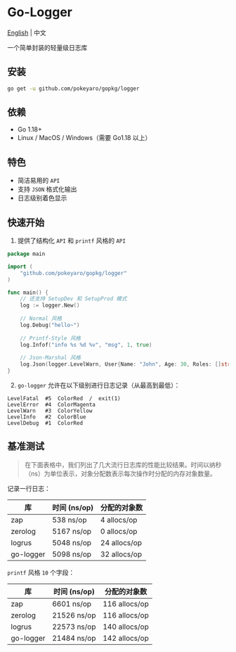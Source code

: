 # Go-Logger

[English](README.md) | 中文

一个简单封装的轻量级日志库


## 安装

```bash
go get -u github.com/pokeyaro/gopkg/logger
```


## 依赖

- Go 1.18+
- Linux / MacOS / Windows（需要 Go1.18 以上）


## 特色

- 简洁易用的 `API`
- 支持 `JSON` 格式化输出
- 日志级别着色显示


## 快速开始

1. 提供了结构化 `API` 和 `printf` 风格的 `API`

```go
package main

import (
	"github.com/pokeyaro/gopkg/logger"
)

func main() {
	// 还支持 SetupDev 和 SetupProd 模式
	log := logger.New()
	
	// Normal 风格
	log.Debug("hello~")
	
	// Printf-Style 风格
	log.Infof("info %s %d %v", "msg", 1, true)
	
	// Json-Marshal 风格
	log.Json(logger.LevelWarn, User{Name: "John", Age: 30, Roles: []string{"Admin", "User"}})
}
```

2. `go-logger` 允许在以下级别进行日志记录（从最高到最低）：

```textmate
LevelFatal  #5  ColorRed  /  exit(1)
LevelError  #4  ColorMagenta
LevelWarn   #3  ColorYellow
LevelInfo   #2  ColorBlue
LevelDebug  #1  ColorRed
```


## 基准测试

> 在下面表格中，我们列出了几大流行日志库的性能比较结果。时间以纳秒（ns）为单位表示，对象分配数表示每次操作时分配的内存对象数量。

记录一行日志：

| 库         | 时间 (ns/op) | 分配的对象数        |
|-----------|--------------|-------------------|
| zap       | 538 ns/op    | 4 allocs/op       |
| zerolog   | 5167 ns/op   | 0 allocs/op       |
| logrus    | 5048 ns/op   | 24 allocs/op      |
| go-logger | 5098 ns/op   | 32 allocs/op      |

`printf` 风格 `10` 个字段：

| 库         | 时间 (ns/op)  | 分配的对象数       |
|-----------|---------------|------------------|
| zap       | 6601 ns/op    | 116 allocs/op    |
| zerolog   | 21526 ns/op   | 116 allocs/op    |
| logrus    | 22573 ns/op   | 140 allocs/op    |
| go-logger | 21484 ns/op   | 142 allocs/op    |

